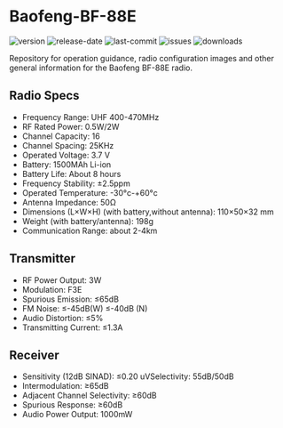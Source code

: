 # Baofeng-BF-88E

![version](https://img.shields.io/github/v/release/SamuelNetherway460/Baofeng-BF-88E?sort=semver)
![release-date](https://img.shields.io/github/release-date/SamuelNetherway460/Baofeng-BF-88E)
![last-commit](https://img.shields.io/github/last-commit/SamuelNetherway460/Baofeng-BF-88E)
![issues](https://img.shields.io/github/issues/SamuelNetherway460/Baofeng-BF-88E)
![downloads](https://img.shields.io/github/downloads/SamuelNetherway460/Baofeng-BF-88E/total)

Repository for operation guidance, radio configuration images and other general information for the Baofeng BF-88E radio.

## Radio Specs
- Frequency Range: UHF 400-470MHz
- RF Rated Power: 0.5W/2W
- Channel Capacity: 16
- Channel Spacing: 25KHz
- Operated Voltage: 3.7 V
- Battery: 1500MAh Li-ion
- Battery Life: About 8 hours
- Frequency Stability: ±2.5ppm
- Operated Temperature: -30°c-+60°c
- Antenna Impedance: 50Ω
- Dimensions (L×W×H) (with battery,without antenna): 110×50×32 mm
- Weight (with battery/antenna): 198g
- Communication Range: about 2-4km

## Transmitter
- RF Power Output: 3W
- Modulation: F3E
- Spurious Emission: ≤65dB
- FM Noise: ≤-45dB(W) ≤-40dB (N)
- Audio Distortion: ≤5%
- Transmitting Current: ≤1.3A

## Receiver
- Sensitivity (12dB SINAD): ≤0.20 uVSelectivity: 55dB/50dB
- Intermodulation: ≥65dB
- Adjacent Channel Selectivity: ≥60dB
- Spurious Response: ≥60dB
- Audio Power Output: 1000mW
